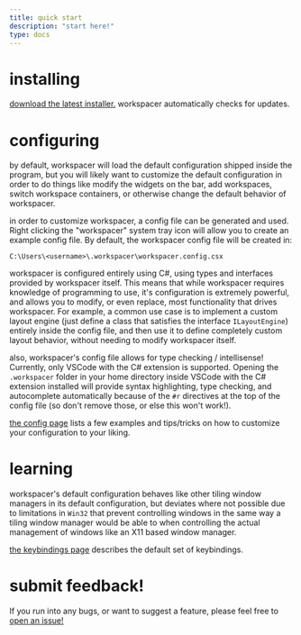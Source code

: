 ```yaml
---
title: quick start
description: "start here!"
type: docs
---
```


# installing

[download the latest installer.](https://workspacer.blob.core.windows.net/installers/stable/workspacer-stable-latest.msi) workspacer automatically checks for updates.

# configuring

by default, workspacer will load the default configuration shipped inside the program, but you will likely want to customize the default configuration in order to do things like modify the widgets on the bar, add workspaces, switch workspace containers, or otherwise change the default behavior of workspacer.

in order to customize workspacer, a config file can be generated and used. Right clicking the "workspacer" system tray icon will allow you to create an example config file. By default, the workspacer config file will be created in:

```
C:\Users\<username>\.workspacer\workspacer.config.csx
```

workspacer is configured entirely using C#, using types and interfaces provided by workspacer itself. This means that while workspacer requires knowledge of programming to use, it's configuration is extremely powerful, and allows you to modify, or even replace, most functionality that drives workspacer. For example, a common use case is to implement a custom layout engine (just define a class that satisfies the interface `ILayoutEngine`) entirely inside the config file, and then use it to define completely custom layout behavior, without needing to modify workspacer itself.

also, workspacer's config file allows for type checking / intellisense! Currently, only VSCode with the C# extension is supported. Opening the `.workspacer` folder in your home directory inside VSCode with the C# extension installed will provide syntax highlighting, type checking, and autocomplete automatically because of the `#r` directives at the top of the config file (so don't remove those, or else this won't work!).

[the config page](/config) lists a few examples and tips/tricks on how to customize your configuration to your liking.

# learning

workspacer's default configuration behaves like other tiling window managers in its default configuration, but deviates where not possible due to limitations in `Win32` that prevent controlling windows in the same way a tiling window manager would be able to when controlling the actual management of windows like an X11 based window manager.

[the keybindings page](/keybindings) describes the default set of keybindings.

# submit feedback!

If you run into any bugs, or want to suggest a feature, please feel free to [open an issue!](https://github.com/rickbutton/workspacer/issues)